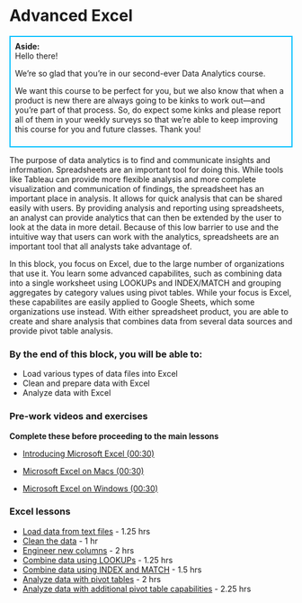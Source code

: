 # Advanced Excel

<div class='bg-info' style='padding:8px;border-style:solid;border-width:2px;border-color:#00BFFF'>
<strong>Aside:</strong><br>
Hello there! 

We’re so glad that you’re in our second-ever Data Analytics course. 

We want this course to be perfect for you, but we also know that when a product is new there are always going to be kinks to work out—and you’re part of that process. So, do expect some kinks and please report all of them in your weekly surveys so that we’re able to keep improving this course for you and future classes. Thank you! 
</div>

The purpose of data analytics is to find and communicate insights and information. Spreadsheets are an important tool for doing this. While tools like Tableau can provide more flexible analysis and more complete visualization and communication of findings, the spreadsheet has an important place in analysis. It allows for quick analysis that can be shared easily with users. By providing analysis and reporting using spreadsheets, an analyst can provide analytics that can then be extended by the user to look at the data in more detail. Because of this low barrier to use and the intuitive way that users can work with the analytics, spreadsheets are an important tool that all analysts take advantage of.

In this block, you focus on Excel, due to the large number of organizations that use it. You learn some advanced capabilites, such as combining data into a single worksheet using LOOKUPs and INDEX/MATCH and grouping aggregates by category values using pivot tables. While your focus is Excel, these capabilites are easily applied to Google Sheets, which some organizations use instead. With either spreadsheet product, you are able to create and share analysis that combines data from several data sources and provide pivot table analysis.

### By the end of this block, you will be able to:

* Load various types of data files into Excel
* Clean and prepare data with Excel
* Analyze data with Excel

### Pre-work videos and exercises
**Complete these before proceeding to the main lessons**

* [Introducing Microsoft Excel (00:30)](https://teamtreehouse.com/library/why-microsoft-excel)

* [Microsoft Excel on Macs (00:30)](https://teamtreehouse.com/library/microsoft-excel-on-macs)

* [Microsoft Excel on Windows (00:30)](https://teamtreehouse.com/library/microsoft-excel-on-windows)


### Excel lessons

* [Load data from text files](../excel-lessons/import-text-files.md) - 1.25 hrs
* [Clean the data](../excel-lessons/clean.md) - 1 hr
* [Engineer new columns](../excel-lessons/new-columns.md) - 2 hrs
* [Combine data using LOOKUPs](../excel-lessons/lookups.md) - 1.25 hrs
* [Combine data using INDEX and MATCH](../excel-lessons/index-match.md) - 1.5 hrs
* [Analyze data with pivot tables](../excel-lessons/basic-pivot-tables.md) - 2 hrs
* [Analyze data with additional pivot table capabilities](../excel-lessons/more-pivot-tables.md) - 2.25 hrs
